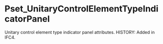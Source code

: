 # Pset_UnitaryControlElementTypeIndicatorPanel

Unitary control element type indicator panel attributes. HISTORY: Added in IFC4.

